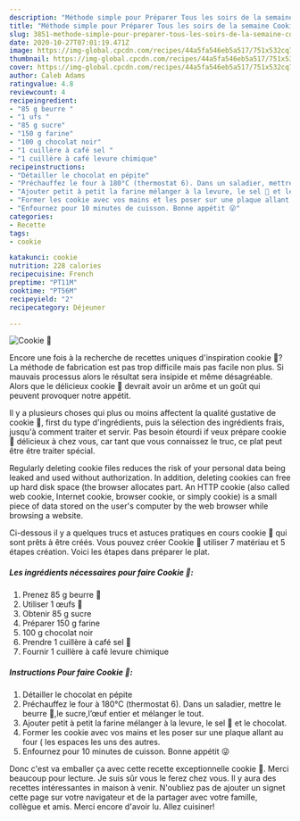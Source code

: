 ```yaml
---
description: "Méthode simple pour Préparer Tous les soirs de la semaine Cookie 🍪"
title: "Méthode simple pour Préparer Tous les soirs de la semaine Cookie 🍪"
slug: 3851-methode-simple-pour-preparer-tous-les-soirs-de-la-semaine-cookie
date: 2020-10-27T07:01:19.471Z
image: https://img-global.cpcdn.com/recipes/44a5fa546eb5a517/751x532cq70/cookie-🍪-photo-principale-de-la-recette.jpg
thumbnail: https://img-global.cpcdn.com/recipes/44a5fa546eb5a517/751x532cq70/cookie-🍪-photo-principale-de-la-recette.jpg
cover: https://img-global.cpcdn.com/recipes/44a5fa546eb5a517/751x532cq70/cookie-🍪-photo-principale-de-la-recette.jpg
author: Caleb Adams
ratingvalue: 4.8
reviewcount: 4
recipeingredient:
- "85 g beurre "
- "1 ufs "
- "85 g sucre"
- "150 g farine"
- "100 g chocolat noir"
- "1 cuillère à café sel "
- "1 cuillère à café levure chimique"
recipeinstructions:
- "Détailler le chocolat en pépite"
- "Préchauffez le four à 180°C (thermostat 6). Dans un saladier, mettre le beurre 🧈,le sucre,l’œuf entier et mélanger le tout."
- "Ajouter petit à petit la farine mélanger à la levure, le sel 🧂 et le chocolat."
- "Former les cookie avec vos mains et les poser sur une plaque allant au four ( les espaces les uns des autres."
- "Enfournez pour 10 minutes de cuisson. Bonne appétit 😜"
categories:
- Recette
tags:
- cookie

katakunci: cookie 
nutrition: 228 calories
recipecuisine: French
preptime: "PT11M"
cooktime: "PT56M"
recipeyield: "2"
recipecategory: Déjeuner

---
```



![Cookie 🍪](https://img-global.cpcdn.com/recipes/44a5fa546eb5a517/751x532cq70/cookie-🍪-photo-principale-de-la-recette.jpg)

Encore une fois à la recherche de recettes uniques d'inspiration cookie 🍪? La méthode de fabrication est pas trop difficile mais pas facile non plus. Si mauvais processus alors le résultat sera insipide et même désagréable. Alors que le délicieux cookie 🍪 devrait avoir un arôme et un goût qui peuvent provoquer notre appétit.

Il y a plusieurs choses qui plus ou moins affectent la qualité gustative de cookie 🍪, first du type d'ingrédients, puis la sélection des ingrédients frais, jusqu'à comment traiter et servir. Pas besoin étourdi if veux prépare cookie 🍪 délicieux à chez vous, car tant que vous connaissez le truc, ce plat peut être être traiter spécial.

Regularly deleting cookie files reduces the risk of your personal data being leaked and used without authorization. In addition, deleting cookies can free up hard disk space (the browser allocates part. An HTTP cookie (also called web cookie, Internet cookie, browser cookie, or simply cookie) is a small piece of data stored on the user&#39;s computer by the web browser while browsing a website.


Ci-dessous il y a quelques trucs et astuces pratiques en cours cookie 🍪 qui sont prêts à être créés. Vous pouvez créer Cookie 🍪 utiliser 7 matériau et 5 étapes création. Voici les étapes dans préparer le plat.

<!--inarticleads1-->

##### Les ingrédients nécessaires pour faire Cookie 🍪:

1. Prenez 85 g beurre 🧈
1. Utiliser 1 œufs 🥚
1. Obtenir 85 g sucre
1. Préparer 150 g farine
1.  100 g chocolat noir
1. Prendre 1 cuillère à café sel 🧂
1. Fournir 1 cuillère à café levure chimique




<!--inarticleads2-->

##### Instructions Pour faire Cookie 🍪:

1. Détailler le chocolat en pépite
1. Préchauffez le four à 180°C (thermostat 6). Dans un saladier, mettre le beurre 🧈,le sucre,l’œuf entier et mélanger le tout.
1. Ajouter petit à petit la farine mélanger à la levure, le sel 🧂 et le chocolat.
1. Former les cookie avec vos mains et les poser sur une plaque allant au four ( les espaces les uns des autres.
1. Enfournez pour 10 minutes de cuisson. Bonne appétit 😜





Donc c'est va emballer ça avec cette recette exceptionnelle cookie 🍪. Merci beaucoup pour lecture. Je suis sûr vous le ferez chez vous. Il y aura des recettes  intéressantes in maison à venir. N'oubliez pas de ajouter un signet cette page sur votre navigateur et de la partager avec votre famille, collègue et amis. Merci encore d'avoir lu. Allez cuisiner!
